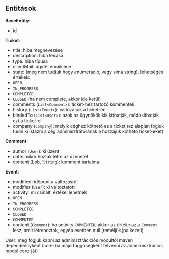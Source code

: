 ## Entitások

**BaseEntity**:

- id

**Ticket**:

- title: hiba megnevezése
- description: hiba leírása
- type: hiba típusa
- clientMail: ügyfél emailcíme
- state: (még nem tudjuk hogy enumeráció, vagy sima string), lehetséges értékek:
 - `OPEN`
 - `IN_PROGRESS`
 - `COMPLETED`
 - `CLOSED` (ha nem complete, akkor ide kerül)
- comments (`List<Comment>`): ticket-hez tartozó kommentek
- history (`List<Event>`): változások a ticket-en
- bindedTo (`List<User>`): azok az ügynökök kik láthatják, módosíthatják ezt a ticket-el
- company (`Company`): melyik céghez köthető ez a ticket (ez alapján fogjuk tudni kilistázni a cég adminisztrátorának a hozzájuk köthető ticket-eket)

**Comment**:

- author (`User`): ki üzent
- date: mikor hozták létre az üzenetet
- content (Lob, ˙`String`): komment tartalma

**Event**:

- modified: időpont a változásról
- modifier (`User`): ki változtatott
- activity: mi csinált, értékei lehetnek
 - `OPEN`
 - `IN_PROGRESS`
 - `COMPLETED`
 - `CLOSED`
 - `COMMENTED`
- content (`Comment`): ha activity `COMMENTED`, akkor az értéke az a `Comment` lesz, amit létrehoztak, egyéb esetben null (reméljük jpa kezeli)

User: meg fogjuk kapni az adminisztráciciós modultól maven dependencyként
(core-ba majd függőségként felvenni az adaminisztrációs modul core-ját)


